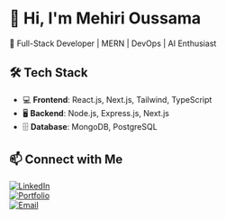 # 👋 Hi, I'm Mehiri Oussama  
🚀 Full-Stack Developer | MERN | DevOps | AI Enthusiast  

## 🛠 Tech Stack  
- 💻 **Frontend**: React.js, Next.js, Tailwind, TypeScript  
- 🖥️ **Backend**: Node.js, Express.js, Next.js
- 🗄️ **Database**: MongoDB, PostgreSQL 

## 📫 Connect with Me  
[![LinkedIn](https://img.shields.io/badge/-LinkedIn-blue?style=flat&logo=linkedin)](https://linkedin.com/in/mehiri-oussama)  
[![Portfolio](https://img.shields.io/badge/-Portfolio-red?style=flat&logo=globe)](https://yourportfolio.com)  
[![Email](https://img.shields.io/badge/-Email-yellow?style=flat&logo=gmail)](mailto:oussamamehiri@gmail.com)  
